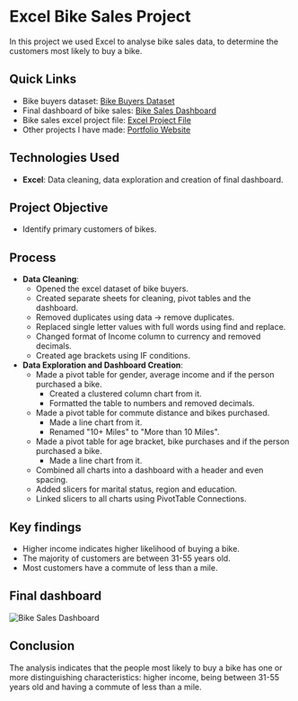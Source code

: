 # Excel Bike Sales Project
In this project we used Excel to analyse bike sales data, to determine the customers most likely to buy a bike. 

## Quick Links
- Bike buyers dataset: [Bike Buyers Dataset](bike_buyers_dataset.xlsx)
- Final dashboard of bike sales: [Bike Sales Dashboard](bike_sales_dashboard.png)
- Bike sales excel project file: [Excel Project File](bike_sales_project.xlsx)
- Other projects I have made: [Portfolio Website](https://lucashoffschmidt.github.io/)

## Technologies Used
- **Excel**: Data cleaning, data exploration and creation of final dashboard.

## Project Objective
- Identify primary customers of bikes.

## Process
- **Data Cleaning**:
  - Opened the excel dataset of bike buyers.   
  - Created separate sheets for cleaning, pivot tables and the dashboard.
  - Removed duplicates using data -> remove duplicates.
  - Replaced single letter values with full words using find and replace.
  - Changed format of Income column to currency and removed decimals.
  - Created age brackets using IF conditions.
- **Data Exploration and Dashboard Creation**:
  - Made a pivot table for gender, average income and if the person purchased a bike. 
    - Created a clustered column chart from it.
    - Formatted the table to numbers and removed decimals.
  - Made a pivot table for commute distance and bikes purchased. 
    - Made a line chart from it.
    - Renamed "10+ Miles" to "More than 10 Miles".
  - Made a pivot table for age bracket, bike purchases and if the person purchased a bike.
    - Made a line chart from it.
  -  Combined all charts into a dashboard with a header and even spacing. 
  -  Added slicers for marital status, region and education.
  -  Linked slicers to all charts using PivotTable Connections.

## Key findings
- Higher income indicates higher likelihood of buying a bike.
- The majority of customers are between 31-55 years old.
- Most customers have a commute of less than a mile.

## Final dashboard
![Bike Sales Dashboard](bike_sales_dashboard.png)

## Conclusion
The analysis indicates that the people most likely to buy a bike has one or more distinguishing characteristics: higher income, being between 31-55 years old and having a commute of less than a mile. 
